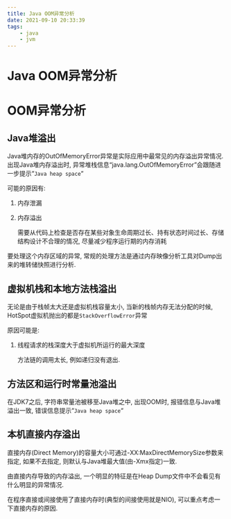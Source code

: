 ```yaml
---
title: Java OOM异常分析
date: 2021-09-10 20:33:39
tags: 
	- java
    - jvm
---
```




# Java OOM异常分析

# OOM异常分析

## Java堆溢出

Java堆内存的OutOfMemoryError异常是实际应用中最常见的内存溢出异常情况. 出现Java堆内存溢出时, 异常堆栈信息“java.lang.OutOfMemoryError”会跟随进一步提示“`Java heap space`“

可能的原因有:

1. 内存泄漏
2. 内存溢出
   
    需要从代码上检查是否存在某些对象生命周期过长、持有状态时间过长、存储结构设计不合理的情况, 尽量减少程序运行期的内存消耗
    

要处理这个内存区域的异常, 常规的处理方法是通过内存映像分析工具对Dump出来的堆转储快照进行分析.

<!--more-->

## 虚拟机栈和本地方法栈溢出

无论是由于栈帧太大还是虚拟机栈容量太小, 当新的栈帧内存无法分配的时候, HotSpot虚拟机抛出的都是`StackOverflowError`异常

原因可能是:

1. 线程请求的栈深度大于虚拟机所运行的最大深度
   
    方法链的调用太长, 例如递归没有退出.
    

## 方法区和运行时常量池溢出

在JDK7之后, 字符串常量池被移至Java堆之中, 出现OOM时, 报错信息与Java堆溢出一致, 错误信息提示“`Java heap space`“

## 本机直接内存溢出

直接内存(Direct Memory)的容量大小可通过-XX:MaxDirectMemorySize参数来指定, 如果不去指定, 则默认与Java堆最大值(由-Xmx指定)一致.

由直接内存导致的内存溢出, 一个明显的特征是在Heap Dump文件中不会看见有什么明显的异常情况.

在程序直接或间接使用了直接内存时(典型的间接使用就是NIO), 可以重点考虑一下直接内存的原因.